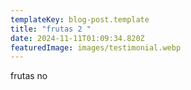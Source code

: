 ```yaml
---
templateKey: blog-post.template
title: "frutas 2 "
date: 2024-11-11T01:09:34.820Z
featuredImage: images/testimonial.webp
---
```

f﻿rutas no